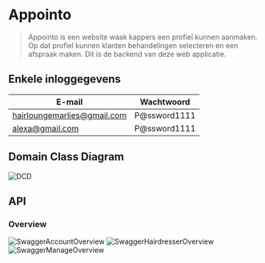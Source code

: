 # Appointo

> Appointo is een website waak kappers een profiel kunnen aanmaken. Op dat profiel kunnen klanten behandelingen selecteren en een afspraak maken. Dit is de backend van deze web applicatie.

## Enkele inloggegevens
| E-mail                      |  Wachtwoord  |
| --------------------------- | :----------: |
| hairloungemarlies@gmail.com | P@ssword1111 |
| alexa@gmail.com             | P@ssword1111 |

## Domain Class Diagram

![DCD](https://i.imgur.com/Oa1fm7G.png)

## API
### Overview

![SwaggerAccountOverview](https://i.imgur.com/4Mh0vdI.png)
![SwaggerHairdresserOverview](https://i.imgur.com/eJrOClJ.png)
![SwaggerManageOverview](https://i.imgur.com/BH40qsm.png)
